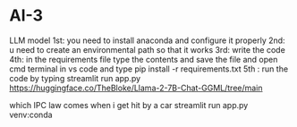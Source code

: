 # AI-3
LLM model
1st: you need to install anaconda and configure it properly
2nd: u need to create an environmental path so that it works
3rd: write the code
4th: in the requirements file type the contents and save the file and open cmd terminal in vs code and type pip install -r requirements.txt
5th : run the code by typing streamlit run app.py
https://huggingface.co/TheBloke/Llama-2-7B-Chat-GGML/tree/main

which IPC law comes when i get hit by a car
streamlit run app.py
venv:conda
